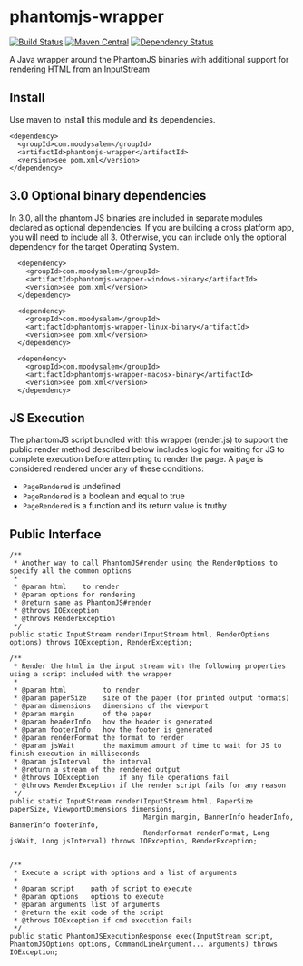 # phantomjs-wrapper
[![Build Status](https://travis-ci.org/moodysalem/java-phantomjs-wrapper.svg?branch=master)](https://travis-ci.org/moodysalem/java-phantomjs-wrapper) [![Maven Central](https://img.shields.io/maven-central/v/com.moodysalem/phantomjs-wrapper.svg)](http://search.maven.org/#search%7Cga%7C1%7Ca%3A%22phantomjs-wrapper%22%20g%3A%22com.moodysalem%22) [![Dependency Status](https://www.versioneye.com/java/com.moodysalem:phantomjs-wrapper/3.1.1/badge?style=flat-square)](https://www.versioneye.com/java/com.moodysalem:phantomjs-wrapper/3.1.1) 

A Java wrapper around the PhantomJS binaries with additional support for rendering HTML from an InputStream

## Install

Use maven to install this module and its dependencies.

    <dependency>
      <groupId>com.moodysalem</groupId>
      <artifactId>phantomjs-wrapper</artifactId>
      <version>see pom.xml</version>
    </dependency>

## 3.0 Optional binary dependencies

In 3.0, all the phantom JS binaries are included in separate modules declared as optional dependencies. If you are building a cross platform app, you will need to include all 3. Otherwise, you can include only the optional dependency for the target Operating System.

      <dependency>
        <groupId>com.moodysalem</groupId>
        <artifactId>phantomjs-wrapper-windows-binary</artifactId>
        <version>see pom.xml</version>
      </dependency>

      <dependency>
        <groupId>com.moodysalem</groupId>
        <artifactId>phantomjs-wrapper-linux-binary</artifactId>
        <version>see pom.xml</version>
      </dependency>

      <dependency>
        <groupId>com.moodysalem</groupId>
        <artifactId>phantomjs-wrapper-macosx-binary</artifactId>
        <version>see pom.xml</version>
      </dependency>

## JS Execution

The phantomJS script bundled with this wrapper (render.js) to support the public render method described below includes logic for waiting for JS to complete execution before attempting to render the page. A page is considered rendered under any of these conditions:

* `PageRendered` is undefined
* `PageRendered` is a boolean and equal to true
* `PageRendered` is a function and its return value is truthy


## Public Interface

    /**
     * Another way to call PhantomJS#render using the RenderOptions to specify all the common options
     *
     * @param html    to render
     * @param options for rendering
     * @return same as PhantomJS#render
     * @throws IOException
     * @throws RenderException
     */
    public static InputStream render(InputStream html, RenderOptions options) throws IOException, RenderException;

    /**
     * Render the html in the input stream with the following properties using a script included with the wrapper
     *
     * @param html         to render
     * @param paperSize    size of the paper (for printed output formats)
     * @param dimensions   dimensions of the viewport
     * @param margin       of the paper
     * @param headerInfo   how the header is generated
     * @param footerInfo   how the footer is generated
     * @param renderFormat the format to render
     * @param jsWait       the maximum amount of time to wait for JS to finish execution in milliseconds
     * @param jsInterval   the interval
     * @return a stream of the rendered output
     * @throws IOException     if any file operations fail
     * @throws RenderException if the render script fails for any reason
     */
    public static InputStream render(InputStream html, PaperSize paperSize, ViewportDimensions dimensions,
                                     Margin margin, BannerInfo headerInfo, BannerInfo footerInfo,
                                     RenderFormat renderFormat, Long jsWait, Long jsInterval) throws IOException, RenderException;


    /**
     * Execute a script with options and a list of arguments
     *
     * @param script    path of script to execute
     * @param options   options to execute
     * @param arguments list of arguments
     * @return the exit code of the script
     * @throws IOException if cmd execution fails
     */
    public static PhantomJSExecutionResponse exec(InputStream script, PhantomJSOptions options, CommandLineArgument... arguments) throws IOException;
